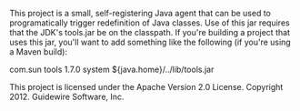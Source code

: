 This project is a small, self-registering Java agent that can be used to
programatically trigger redefinition of Java classes.  Use of this jar
requires that the JDK's tools.jar be on the classpath.  If you're building
a project that uses this jar, you'll want to add something like the following
(if you're using a Maven build):

<dependency>
  <groupId>com.sun</groupId>
  <artifactId>tools</artifactId>
  <version>1.7.0</version>
  <scope>system</scope>
  <systemPath>${java.home}/../lib/tools.jar</systemPath>
</dependency>

This project is licensed under the Apache Version 2.0 License.
Copyright 2012. Guidewire Software, Inc.